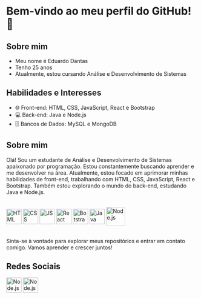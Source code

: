 # Bem-vindo ao meu perfil do GitHub! 👋

## Sobre mim
- Meu nome é Eduardo Dantas
- Tenho 25 anos
- Atualmente, estou cursando Análise e Desenvolvimento de Sistemas

## Habilidades e Interesses
- 🌐 Front-end: HTML, CSS, JavaScript, React e Bootstrap
- 💻 Back-end: Java e Node.js
- 🗄️ Bancos de Dados: MySQL e MongoDB

## Sobre mim
Olá! Sou um estudante de Análise e Desenvolvimento de Sistemas apaixonado por programação. Estou constantemente buscando aprender e me desenvolver na área. Atualmente, estou focado em aprimorar minhas habilidades de front-end, trabalhando com HTML, CSS, JavaScript, React e Bootstrap. Também estou explorando o mundo do back-end, estudando Java e Node.js.

<div style="display: inline_block"><br>
  <img align="center" height="40px" width="40px" alt="HTML" src="https://cdn.jsdelivr.net/gh/devicons/devicon/icons/html5/html5-original.svg">
  <img align="center" height="40px" width="40px" alt="CSS" src="https://cdn.jsdelivr.net/gh/devicons/devicon/icons/css3/css3-original.svg" />
  <img align="center" height="40px" width="40px" alt="JS"src="https://cdn.jsdelivr.net/gh/devicons/devicon/icons/javascript/javascript-original.svg" />
  <img align="center" height="40px" width="40px" alt="React" src="https://cdn.jsdelivr.net/gh/devicons/devicon/icons/react/react-original.svg" />
  <img align="center" height="40px" width="40px" alt="Botstrap" src="https://cdn.jsdelivr.net/gh/devicons/devicon/icons/bootstrap/bootstrap-original.svg" />
  <img align="center" height="40px" width="40px" alt="Java" src="https://cdn4.iconfinder.com/data/icons/logos-and-brands/512/181_Java_logo_logos-1024.png" />
  <img align="center" height="50px" width="50px" alt="Node.js" src="https://www.svgrepo.com/show/376337/node-js.svg" />
</div></br>

Sinta-se à vontade para explorar meus repositórios e entrar em contato comigo. Vamos aprender e crescer juntos!

## Redes Sociais
<a href="https://www.instagram.com/edudanntas/"><img align="center" height="40px" width="40px" alt="Node.js" src="https://cdn4.iconfinder.com/data/icons/logos-brands-7/512/instagram_icon-instagram_buttoninstegram-1024.png" /></a>
<a href="https://www.linkedin.com/in/eduardo-danttas/"><img align="center" height="40px" width="40px" alt="Node.js" src="https://cdn2.iconfinder.com/data/icons/social-media-2285/512/1_Linkedin_unofficial_colored_svg-1024.png" /></a>



